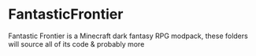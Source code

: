 # FantasticFrontier
Fantastic Frontier is a Minecraft dark fantasy RPG modpack, these folders will source all of its code & probably more


